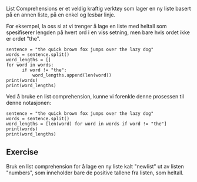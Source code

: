 List Comprehensions er et veldig kraftig verktøy som lager en ny liste basert på en annen liste, på en enkel og lesbar linje.

For eksempel, la oss si at vi trenger å lage en liste med heltall som spesifiserer lengden på hvert ord i en viss setning, men bare hvis ordet ikke er ordet "the".

    sentence = "the quick brown fox jumps over the lazy dog"
    words = sentence.split()
    word_lengths = []
    for word in words:
          if word != "the":
              word_lengths.append(len(word))
    print(words)
    print(word_lengths)

Ved å bruke en list comprehension, kunne vi forenkle denne prosessen til denne notasjonen:

    sentence = "the quick brown fox jumps over the lazy dog"
    words = sentence.split()
    word_lengths = [len(word) for word in words if word != "the"]
    print(words)
    print(word_lengths)

Exercise
--------

Bruk en list comprehension for å lage en ny liste kalt "newlist" ut av listen "numbers", som inneholder bare de positive tallene fra listen, som heltall.